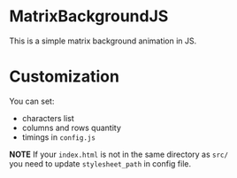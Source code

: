 # MatrixBackgroundJS
 This is a simple matrix background animation in JS.
 
# Customization
 You can set:
 * characters list
 * columns and rows quantity
 * timings
   in `config.js`


 **NOTE**
 If your `index.html` is not in the same directory as `src/`  
 you need to update `stylesheet_path` in config file.

